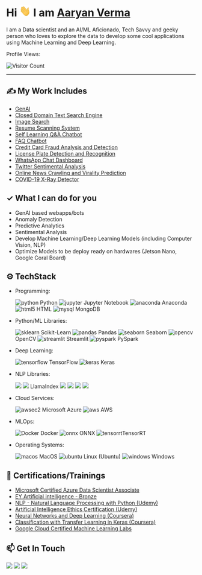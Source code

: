 <!--
**Aaryanverma/Aaryanverma** is a ✨ _special_ ✨ repository because its `README.md` (this file) appears on your GitHub profile.

Here are some ideas to get you started:

- 🔭 I’m currently working on ...
- 🌱 I’m currently learning ...
- 👯 I’m looking to collaborate on ...
- 🤔 I’m looking for help with ...
- 💬 Ask me about ...
- 📫 How to reach me: ...
- 😄 Pronouns: ...
- ⚡ Fun fact: ...
-->

# Hi <img src="https://raw.githubusercontent.com/ABSphreak/ABSphreak/master/gifs/Hi.gif" width="30px" height="30px"> I am [Aaryan Verma](https://github.com/Aaryanverma)

I am a Data scientist and an AI/ML Aficionado, Tech Savvy and geeky person who loves to explore the data to develop some cool applications using Machine Learning and Deep Learning.


Profile Views:

![Visitor Count](https://profile-counter.glitch.me/{Aaryanverma}/count.svg)

- - -

## ✍️ My Work Includes
- [GenAI](https://github.com/Aaryanverma/GenAI)
- [Closed Domain Text Search Engine](https://github.com/Aaryanverma/search_engine)
- [Image Search](https://github.com/Aaryanverma/image_search)
- [Resume Scanning System](https://resume-scan.herokuapp.com/)
- [Self Learning Q&A Chatbot](http://wackytalkie.herokuapp.com/)
- [FAQ Chatbot](https://github.com/Aaryanverma/faq-chatbot)
- [Credit Card Fraud Analysis and Detection](https://github.com/Aaryanverma/Fraud-Analysis-and-Detection)
- [License Plate Detection and Recognition](https://github.com/Aaryanverma/License_Plate_Detector)
- [WhatsApp Chat Dashboard](https://github.com/Aaryanverma/whatsapp_chat_dashboard)
- [Twitter Sentimental Analysis](https://github.com/Aaryanverma/Twitter-Sentimental-Analysis-)
- [Online News Crawling and Virality Prediction](https://github.com/Aaryanverma/News_Virality_Prediction)
- [COVID-19 X-Ray Detector](https://github.com/Aaryanverma/COVID-19-X-Ray-Detector)


## ✓ What I can do for you
- GenAI based webapps/bots
- Anomaly Detection
- Predictive Analytics
- Sentimental Analysis
- Develop Machine Learning/Deep Learning Models (including Computer Vision, NLP)
- Optimize Models to be deploy ready on hardwares (Jetson Nano, Google Coral Board)

## ⚙️ TechStack
- Programming:

  <img src="https://cdn3.iconfinder.com/data/icons/logos-and-brands-adobe/512/267_Python-512.png" alt="python" width="30" height="30"/> Python
  <img src="https://upload.wikimedia.org/wikipedia/commons/thumb/3/38/Jupyter_logo.svg/1767px-Jupyter_logo.svg.png" alt="jupyter" width="30" height="30"/> Jupyter Notebook
  <img src="https://www.clipartmax.com/png/middle/349-3490136_anaconda-icon-anaconda-python-icon.png" alt="anaconda" width="30" height="30"/> Anaconda
  <img src="https://upload.wikimedia.org/wikipedia/commons/thumb/6/61/HTML5_logo_and_wordmark.svg/512px-HTML5_logo_and_wordmark.svg.png" alt="html5" height="30"/> HTML
  <img src="https://cdn.iconscout.com/icon/free/png-256/mongodb-3629020-3030245.png" alt="mysql" width="30" height="30"/> MongoDB

- Python/ML Libraries:

  <img src="https://upload.wikimedia.org/wikipedia/commons/thumb/0/05/Scikit_learn_logo_small.svg/1024px-Scikit_learn_logo_small.svg.png" alt="sklearn" height="30"/> Scikit-Learn 
  <img src="https://upload.wikimedia.org/wikipedia/commons/thumb/2/22/Pandas_mark.svg/1200px-Pandas_mark.svg.png" alt="pandas" width="30" height="30"/> Pandas 
  <img src="http://seaborn.pydata.org/_images/logo-mark-lightbg.svg" alt="seaborn" width="30" height="30"/> Seaborn 
  <img src="https://opencv.org/wp-content/uploads/2020/07/OpenCV_logo_no_text_.png" alt="opencv" width="30" height="30"/> OpenCV 
  <img src="https://streamlit.io/images/brand/streamlit-mark-color.svg" alt="streamlit" width="30" height="30"/> Streamlit
  <img src="https://upload.wikimedia.org/wikipedia/commons/thumb/f/f3/Apache_Spark_logo.svg/1280px-Apache_Spark_logo.svg.png" alt="pyspark" width="60" height="30"/> PySpark
 
- Deep Learning:

  <img src="https://upload.wikimedia.org/wikipedia/commons/thumb/2/2d/Tensorflow_logo.svg/1200px-Tensorflow_logo.svg.png" alt="tensorflow" width="30" height="30"/> TensorFlow 
  <img src="https://upload.wikimedia.org/wikipedia/commons/thumb/a/ae/Keras_logo.svg/600px-Keras_logo.svg.png" alt="keras" width="30" height="30"/> Keras

- NLP Libraries:

  <img height="30" src="https://media.licdn.com/dms/image/D4D12AQGQQFHNeQJRgQ/article-cover_image-shrink_720_1280/0/1711873462713?e=2147483647&v=beta&t=u5ls9p4LHatE_PxtiNIm23lIFGMaAjp-XHdV7TwwDxE"/> <img height="30" src="https://encrypted-tbn0.gstatic.com/images?q=tbn:ANd9GcStMP8S3VbNCqOQd7QQQcbvC_FLa1HlftCiJw&s"> LlamaIndex </img> <img height="30" src="https://img.shields.io/badge/NLTK-black?style=for-the-badge&logo=NLTK&logoColor=white"/> <img height="30" src="https://encrypted-tbn0.gstatic.com/images?q=tbn:ANd9GcQXSQY3mAF3wblmN0G5jKuBLPZvvGHvEnh3eA&s"/> <img height="30" src="https://img.shields.io/badge/Textblob-black?style=for-the-badge&logo=Textblob&logoColor=white"/>   <img height="30" src="https://img.shields.io/badge/Re-black?style=for-the-badge&logo=Re&logoColor=white"/>

- Cloud Services:
  
  <img src="https://swimburger.net/media/ppnn3pcl/azure.png" alt="awsec2" width="25" height="25"/> Microsoft Azure
  <img src="https://www.logo.wine/a/logo/Amazon_Web_Services/Amazon_Web_Services-Logo.wine.svg" alt="aws" width="25" height="25"/> AWS 

- MLOps:

  <img src="https://cdn3.iconfinder.com/data/icons/logos-and-brands-adobe/512/97_Docker-512.png" alt="Docker" width="25" height="25"/> Docker 
  <img src="https://artwork.lfaidata.foundation/projects/onnx/icon/color/onnx-icon-color.png" alt="onnx" width="25" height="25"/> ONNX 
  <img src="https://encrypted-tbn0.gstatic.com/images?q=tbn:ANd9GcSLYNgeLyw-m2xzyTK7kiBj3CciCnyi6KBLOTBmbdgXKOCaZLYEVKifnhJQjVayuwF45rw&usqp=CAU" alt="tensorrt" height="25"/>TensorRT

- Operating Systems:

  <img src="https://upload.wikimedia.org/wikipedia/commons/c/c9/Finder_Icon_macOS_Big_Sur.png" alt="macos" height="20" width="20"/> MacOS 
  <img src="https://seeklogo.com/images/U/ubuntu-logo-8FDEC6A07B-seeklogo.com.png" alt="ubuntu" height="20" width="20"/> Linux (Ubuntu) 
  <img src="https://upload.wikimedia.org/wikipedia/commons/thumb/5/5f/Windows_logo_-_2012.svg/1200px-Windows_logo_-_2012.svg.png" alt="windows" height="20" width="20"/> Windows

## 📃 Certifications/Trainings
- [Microsoft Certified Azure Data Scientist Associate](https://www.credly.com/badges/b238fe2b-81a0-4b16-8e1b-3d7bfc78ee78)
- [EY Artificial intelligence - Bronze](https://www.credly.com/badges/9c028525-4cb8-4112-9c01-9060bd518a15/public_url)
- [NLP - Natural Language Processing with Python (Udemy)](https://udemy-certificate.s3.amazonaws.com/pdf/UC-4bdbf23f-8149-496e-bc8a-be467941b4c2.pdf)
- [Artificial Intelligence Ethics Certification (Udemy)](https://udemy-certificate.s3.amazonaws.com/pdf/UC-6f1f828f-641a-4d49-a91c-6bb8ace28fd8.pdf)
- [Neural Networks and Deep Learning (Coursera)](https://www.coursera.org/account/accomplishments/certificate/WWBBEB4SYFCX)
- [Classification with Transfer Learning in Keras (Coursera)](http://coursera.org/verify/GKFKWVTVEUCF)
- [Google Cloud Certified Machine Learning Labs](https://google.qwiklabs.com/public_profiles/f56881d6-94cc-43cd-b94b-fd484bf52d3c)

## 📫 Get In Touch
[<img height="30" src="https://img.shields.io/badge/Gmail-D14836?style=for-the-badge&logo=gmail&logoColor=white"/>](mailto:aryan212verma@gmail.com)
[<img height="30" src="https://img.shields.io/badge/linkedin-blue.svg?&style=for-the-badge&logo=linkedin&logoColor=white" />](https://www.linkedin.com/in/aaryanverma/)
[<img height="30" src="https://img.shields.io/badge/twitter-%231DA1F2.svg?&style=for-the-badge&logo=twitter&logoColor=white" />](https://twitter.com/iam_aaryanverma)
